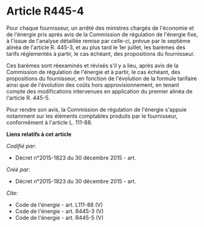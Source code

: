 # Article R445-4

Pour chaque fournisseur, un arrêté des ministres chargés de l'économie et de l'énergie pris après avis de la Commission de
régulation de l'énergie fixe, à l'issue de l'analyse détaillée remise par celle-ci, prévue par le septième alinéa de
l'article R. 445-3, et au plus tard le 1er juillet, les barèmes des tarifs réglementés à partir, le cas échéant, des
propositions du fournisseur. 

Ces barèmes sont réexaminés et révisés s'il y a lieu, après avis de la Commission de régulation de l'énergie et à partir, le
cas échéant, des propositions du fournisseur, en fonction de l'évolution de la formule tarifaire ainsi que de l'évolution des
coûts hors approvisionnement, en tenant compte des modifications intervenues en application du premier alinéa de l'article R.
445-5. 

Pour rendre son avis, la Commission de régulation de l'énergie s'appuie notamment sur les éléments comptables produits par le
fournisseur, conformément à l'article L. 111-88.

**Liens relatifs à cet article**

_Codifié par_:

  - Décret n°2015-1823 du 30 décembre 2015 - art.

_Créé par_:

  - Décret n°2015-1823 du 30 décembre 2015 - art.

_Cite_:

  - Code de l'énergie - art. L111-88 (V)
  - Code de l'énergie - art. R445-3 (V)
  - Code de l'énergie - art. R445-5 (V)

